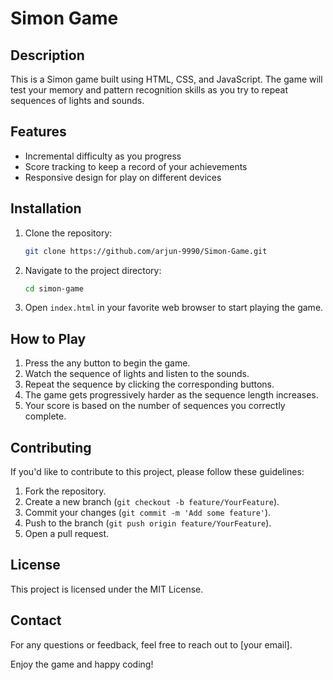 # Simon Game

## Description
This is a Simon game built using HTML, CSS, and JavaScript. The game will test your memory and pattern recognition skills as you try to repeat sequences of lights and sounds.

## Features
- Incremental difficulty as you progress
- Score tracking to keep a record of your achievements
- Responsive design for play on different devices

## Installation
1. Clone the repository:
    ```sh
    git clone https://github.com/arjun-9990/Simon-Game.git
    ```
2. Navigate to the project directory:
    ```sh
    cd simon-game
    ```
3. Open `index.html` in your favorite web browser to start playing the game.

## How to Play
1. Press the any button to begin the game.
2. Watch the sequence of lights and listen to the sounds.
3. Repeat the sequence by clicking the corresponding buttons.
4. The game gets progressively harder as the sequence length increases.
5. Your score is based on the number of sequences you correctly complete.

## Contributing
If you'd like to contribute to this project, please follow these guidelines:
1. Fork the repository.
2. Create a new branch (`git checkout -b feature/YourFeature`).
3. Commit your changes (`git commit -m 'Add some feature'`).
4. Push to the branch (`git push origin feature/YourFeature`).
5. Open a pull request.

## License
This project is licensed under the MIT License.

## Contact
For any questions or feedback, feel free to reach out to [your email].

Enjoy the game and happy coding!
